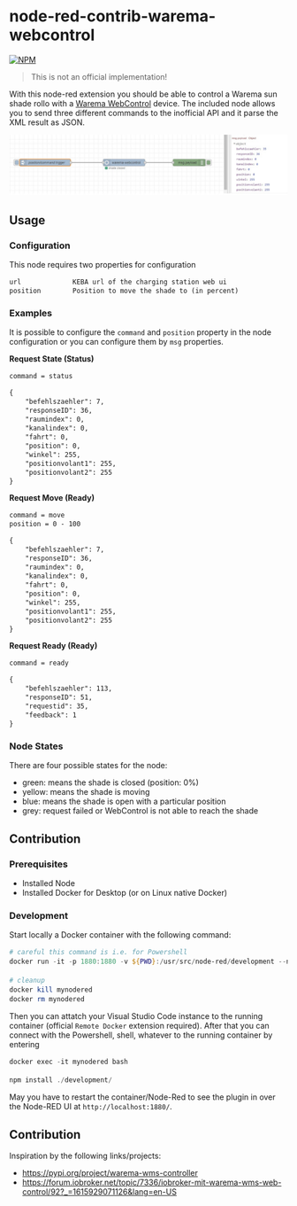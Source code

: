 # node-red-contrib-warema-webcontrol

[![NPM](https://nodei.co/npm/red-contrib-warema-webcontrol.png?compact=true)](https://npmjs.org/package/red-contrib-warema-webcontrol)

> This is not an official implementation!

With this node-red extension you should be able to control a Warema sun shade rollo with a [Warema WebControl](https://www.warema.com/en/control-systems/radio-systems/wms-webcontrol.php) device.
The included node allows you to send three different commands to the inofficial API and it parse the XML result as JSON.

![Warema Flow Screenshot](https://github.com/secanis/node-red-contrib-warema/raw/main/images/screenshot.jpg)

## Usage

### Configuration

This node requires two properties for configuration

```text
url             KEBA url of the charging station web ui
position        Position to move the shade to (in percent)
```

### Examples

It is possible to configure the `command` and `position` property in the node configuration or you can configure them by `msg` properties.

**Request State (Status)**

```text
command = status
```

```jsonc
{
    "befehlszaehler": 7,
    "responseID": 36,
    "raumindex": 0,
    "kanalindex": 0,
    "fahrt": 0,
    "position": 0,
    "winkel": 255,
    "positionvolant1": 255,
    "positionvolant2": 255
}
```

**Request Move (Ready)**

```text
command = move
position = 0 - 100
```

```jsonc
{
    "befehlszaehler": 7,
    "responseID": 36,
    "raumindex": 0,
    "kanalindex": 0,
    "fahrt": 0,
    "position": 0,
    "winkel": 255,
    "positionvolant1": 255,
    "positionvolant2": 255
}
```

**Request Ready (Ready)**

```text
command = ready
```

```jsonc
{
    "befehlszaehler": 113,
    "responseID": 51,
    "requestid": 35,
    "feedback": 1
}
```

### Node States

There are four possible states for the node:

- green: means the shade is closed (position: 0%)
- yellow: means the shade is moving
- blue: means the shade is open with a particular position
- grey: request failed or WebControl is not able to reach the shade

## Contribution

### Prerequisites

-   Installed Node
-   Installed Docker for Desktop (or on Linux native Docker)

### Development

Start locally a Docker container with the following command:

```powershell
# careful this command is i.e. for Powershell
docker run -it -p 1880:1880 -v ${PWD}:/usr/src/node-red/development --name mynodered nodered/node-red

# cleanup
docker kill mynodered
docker rm mynodered
```

Then you can attatch your Visual Studio Code instance to the running container (official `Remote Docker` extension required).
After that you can connect with the Powershell, shell, whatever to the running container by entering

```powershell
docker exec -it mynodered bash

npm install ./development/
```

May you have to restart the container/Node-Red to see the plugin in over the Node-RED UI at `http://localhost:1880/`.

## Contribution

Inspiration by the following links/projects:

- https://pypi.org/project/warema-wms-controller
- https://forum.iobroker.net/topic/7336/iobroker-mit-warema-wms-web-control/92?_=1615929071126&lang=en-US

